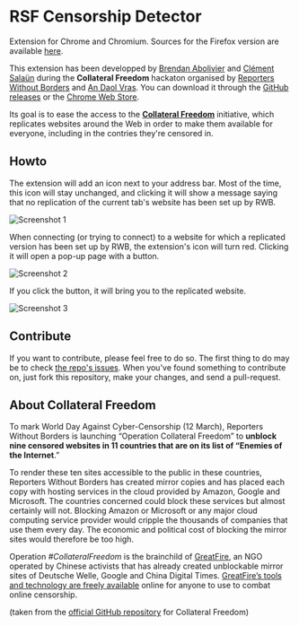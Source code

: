 # RSF Censorship Detector
Extension for Chrome and Chromium. Sources for the Firefox version are available [here](https://github.com/babolivier/rsf-censorship-detector/tree/firefox).

This extension has been developped by [Brendan Abolivier](https://github.com/babolivier) and [Clément Salaün](https://github.com/altitude)
during the **Collateral Freedom** hackaton organised by [Reporters Without Borders](https://en.rsf.org/) and [An Daol Vras](http://lacantine-brest.net/). You can download it through the [GitHub releases](https://github.com/babolivier/rsf-censorship-detector/releases) or the [Chrome Web Store](https://chrome.google.com/webstore/detail/rsf-censorship-detector/dfccaccafebmbiblhjfbjlpcbodfmpmp).

Its goal is to ease the access to the [**Collateral Freedom**](https://rsf.org/collateral-freedom) initiative, which replicates websites around the Web in order to make them available
for everyone, including in the contries they're censored in.

## Howto

The extension will add an icon next to your address bar. Most of the time, this icon will stay unchanged, and clicking it will show
a message saying that no replication of the current tab's website has been set up by RWB.

![Screenshot 1](https://raw.githubusercontent.com/babolivier/collateral-freedom/chrome/screenshots/sc3.png)

When connecting (or trying to connect) to a website for which a replicated version has been set up by RWB, the extension's icon will turn
red. Clicking it will open a pop-up page with a button.

![Screenshot 2](https://raw.githubusercontent.com/babolivier/collateral-freedom/chrome/screenshots/sc1.png)

If you click the button, it will bring you to the replicated website.

![Screenshot 3](https://raw.githubusercontent.com/babolivier/collateral-freedom/chrome/screenshots/sc2.png)

## Contribute

If you want to contribute, please feel free to do so. The first thing to do may be to check [the repo's issues](https://github.com/babolivier/rsf-censorship-detector/issues).
When you've found something to contribute on, just fork this repository, make your changes, and send a pull-request.

## About Collateral Freedom

To mark World Day Against Cyber-Censorship (12 March), Reporters Without Borders is launching “Operation Collateral Freedom” to **unblock nine censored websites in 11 countries that are on its list of “Enemies of the Internet**.”

To render these ten sites accessible to the public in these countries, Reporters Without Borders has created mirror copies and has placed each copy with hosting services in the cloud provided by Amazon, Google and Microsoft. The countries concerned could block these services but almost certainly will not. Blocking Amazon or Microsoft or any major cloud computing service provider would cripple the thousands of companies that use them every day. The economic and political cost of blocking the mirror sites would therefore be too high.

Operation *#CollateralFreedom* is the brainchild of [GreatFire](https://zh.greatfire.org/), an NGO operated by Chinese activists that has already created unblockable mirror sites of Deutsche Welle, Google and China Digital Times. [GreatFire’s tools and technology are freely available](https://github.com/greatfire/wiki/wiki) online for anyone to use to combat online censorship.

(taken from the [official GitHub repository](https://github.com/RSF-RWB/collateralfreedom) for Collateral Freedom)
